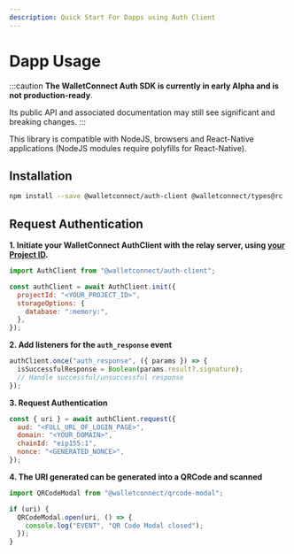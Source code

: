 ```yaml
---
description: Quick Start For Dapps using Auth Client
---
```


# Dapp Usage

:::caution
**The WalletConnect Auth SDK is currently in early Alpha and is not production-ready**.

Its public API and associated documentation may still see significant and breaking changes.
:::

This library is compatible with NodeJS, browsers and React-Native applications \(NodeJS modules require polyfills for React-Native\).

## Installation

```bash npm2yarn
npm install --save @walletconnect/auth-client @walletconnect/types@rc
```

## Request Authentication

**1. Initiate your WalletConnect AuthClient with the relay server, using [your Project ID](../../introduction/cloud.md#project-id).**

```javascript
import AuthClient from "@walletconnect/auth-client";

const authClient = await AuthClient.init({
  projectId: "<YOUR_PROJECT_ID>",
  storageOptions: {
    database: ":memory:",
  },
});
```

**2. Add listeners for the `auth_response` event**

```javascript
authClient.once("auth_response", ({ params }) => {
  isSuccessfulResponse = Boolean(params.result?.signature);
  // Handle successful/unsuccessful response
});
```

**3. Request Authentication**

```javascript
const { uri } = await authClient.request({
  aud: "<FULL_URL_OF_LOGIN_PAGE>",
  domain: "<YOUR_DOMAIN>",
  chainId: "eip155:1",
  nonce: "<GENERATED_NONCE>",
});
```

**4. The URI generated can be generated into a QRCode and scanned**

```javascript
import QRCodeModal from "@walletconnect/qrcode-modal";

if (uri) {
  QRCodeModal.open(uri, () => {
    console.log("EVENT", "QR Code Modal closed");
  });
}
```
